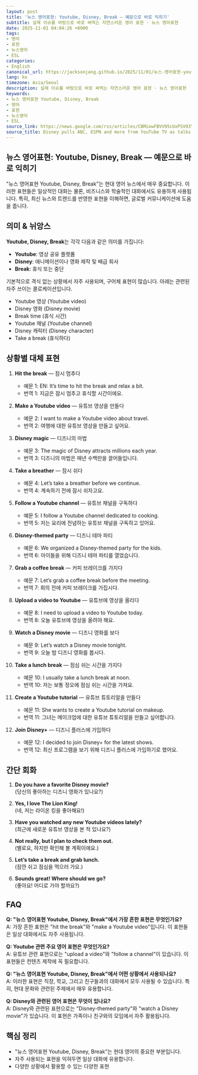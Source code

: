 ```yaml
---
layout: post
title: '뉴스 영어표현: Youtube, Disney, Break — 예문으로 바로 익히기'
subtitle: 실제 이슈를 바탕으로 바로 써먹는 자연스러운 영어 표현 · 뉴스 영어표현
date: 2025-11-01 04:04:26 +0900
tags:
- 영어
- 표현
- 뉴스영어
- ESL
categories:
- English
canonical_url: https://jacksonjang.github.io/2025/11/01/뉴스-영어표현-youtube-disney-break-예문으로-바로-익히기/
lang: ko
timezone: Asia/Seoul
description: 실제 이슈를 바탕으로 바로 써먹는 자연스러운 영어 표현 · 뉴스 영어표현
keywords:
- 뉴스 영어표현 Youtube, Disney, Break
- 영어
- 표현
- 뉴스영어
- ESL
source_link: https://news.google.com/rss/articles/CBMiowFBVV95cUxPSV93YlliQmdPbEFiRElpRU5MelFWOUJuVnRUSXNyd1ppdjV6TEFWZ2hROW5lVllVUWVKX1lTZHpyTUplSEc0NFVCSjF6c2k3ODBSNS1ibzgyaFBMbkQ2QzF5QlZuQ1JvNmRlckNFdUJCU1ZubENzZEEwOVFjeEhTb2tnSlBCUFdFM1ZLZDV5WWt5MWNoR3RmRHFIRTR4ektadDR3?oc=5
source_title: Disney pulls ABC, ESPN and more from YouTube TV as talks break down
---
```


## 뉴스 영어표현: Youtube, Disney, Break — 예문으로 바로 익히기

"뉴스 영어표현 Youtube, Disney, Break"는 현대 영어 뉴스에서 매우 중요합니다. 이러한 표현들은 일상적인 대화는 물론, 비즈니스와 학술적인 대화에서도 유용하게 사용됩니다. 특히, 최신 뉴스와 트렌드를 반영한 표현을 이해하면, 글로벌 커뮤니케이션에 도움을 줍니다.

## 의미 & 뉘앙스

**Youtube, Disney, Break**는 각각 다음과 같은 의미를 가집니다:

- **Youtube**: 영상 공유 플랫폼
- **Disney**: 애니메이션이나 영화 제작 및 배급 회사
- **Break**: 휴식 또는 중단 

기본적으로 격식 없는 상황에서 자주 사용되며, 구어체 표현이 많습니다. 아래는 관련된 자주 쓰이는 콜로케이션입니다.

- Youtube 영상 (Youtube video)
- Disney 영화 (Disney movie)
- Break time (휴식 시간)
- Youtube 채널 (Youtube channel)
- Disney 캐릭터 (Disney character)
- Take a break (휴식하다)

## 상황별 대체 표현 

1. **Hit the break** — 잠시 멈추다
   - 예문 1: EN: It’s time to hit the break and relax a bit.  
   - 번역 1: 지금은 잠시 멈추고 휴식할 시간이에요.

2. **Make a Youtube video** — 유튜브 영상을 만들다
   - 예문 2: I want to make a Youtube video about travel.  
   - 번역 2: 여행에 대한 유튜브 영상을 만들고 싶어요.

3. **Disney magic** — 디즈니의 마법
   - 예문 3: The magic of Disney attracts millions each year.  
   - 번역 3: 디즈니의 마법은 매년 수백만을 끌어들입니다.

4. **Take a breather** — 잠시 쉬다
   - 예문 4: Let’s take a breather before we continue.  
   - 번역 4: 계속하기 전에 잠시 쉬자고요.

5. **Follow a Youtube channel** — 유튜브 채널을 구독하다
   - 예문 5: I follow a Youtube channel dedicated to cooking.  
   - 번역 5: 저는 요리에 전념하는 유튜브 채널을 구독하고 있어요.

6. **Disney-themed party** — 디즈니 테마 파티
   - 예문 6: We organized a Disney-themed party for the kids.  
   - 번역 6: 아이들을 위해 디즈니 테마 파티를 열었습니다.

7. **Grab a coffee break** — 커피 브레이크를 가지다
   - 예문 7: Let’s grab a coffee break before the meeting.  
   - 번역 7: 회의 전에 커피 브레이크를 가집시다.

8. **Upload a video to Youtube** — 유튜브에 영상을 올리다
   - 예문 8: I need to upload a video to Youtube today.  
   - 번역 8: 오늘 유튜브에 영상을 올려야 해요.

9. **Watch a Disney movie** — 디즈니 영화를 보다
   - 예문 9: Let’s watch a Disney movie tonight.  
   - 번역 9: 오늘 밤 디즈니 영화를 봅시다.

10. **Take a lunch break** — 점심 쉬는 시간을 가지다
    - 예문 10: I usually take a lunch break at noon.  
    - 번역 10: 저는 보통 정오에 점심 쉬는 시간을 가져요.

11. **Create a Youtube tutorial** — 유튜브 튜토리얼을 만들다
    - 예문 11: She wants to create a Youtube tutorial on makeup.  
    - 번역 11: 그녀는 메이크업에 대한 유튜브 튜토리얼을 만들고 싶어합니다.

12. **Join Disney+** — 디즈니 플러스에 가입하다
    - 예문 12: I decided to join Disney+ for the latest shows.  
    - 번역 12: 최신 프로그램을 보기 위해 디즈니 플러스에 가입하기로 했어요.

## 간단 회화

1. **Do you have a favorite Disney movie?**  
   (당신의 좋아하는 디즈니 영화가 있나요?)

2. **Yes, I love The Lion King!**  
   (네, 저는 라이온 킹을 좋아해요!)

3. **Have you watched any new Youtube videos lately?**  
   (최근에 새로운 유튜브 영상을 본 적 있나요?)

4. **Not really, but I plan to check them out.**  
   (별로요, 하지만 확인해 볼 계획이에요.)

5. **Let’s take a break and grab lunch.**  
   (잠깐 쉬고 점심을 먹으러 가요.)

6. **Sounds great! Where should we go?**  
   (좋아요! 어디로 가야 할까요?)

## FAQ

**Q: "뉴스 영어표현 Youtube, Disney, Break"에서 가장 흔한 표현은 무엇인가요?**  
A: 가장 흔한 표현은 "hit the break"와 "make a Youtube video"입니다. 이 표현들은 일상 대화에서도 자주 사용됩니다.

**Q: Youtube 관련 주요 영어 표현은 무엇인가요?**  
A: 유튜브 관련 표현으로는 "upload a video"와 "follow a channel"이 있습니다. 이 표현들은 컨텐츠 제작에 꼭 필요합니다.

**Q: "뉴스 영어표현 Youtube, Disney, Break"에서 어떤 상황에서 사용되나요?**  
A: 이러한 표현은 직장, 학교, 그리고 친구들과의 대화에서 모두 사용될 수 있습니다. 특히, 현대 문화와 관련된 주제에서 매우 유용합니다.

**Q: Disney와 관련된 영어 표현은 무엇이 있나요?**  
A: Disney와 관련된 표현으로는 "Disney-themed party"와 "watch a Disney movie"가 있습니다. 이 표현은 가족이나 친구와의 모임에서 자주 활용됩니다.

## 핵심 정리

- "뉴스 영어표현 Youtube, Disney, Break"는 현대 영어의 중요한 부분입니다.
- 자주 사용되는 표현을 익혀두면 일상 대화에 유용합니다.
- 다양한 상황에서 활용할 수 있는 다양한 표현